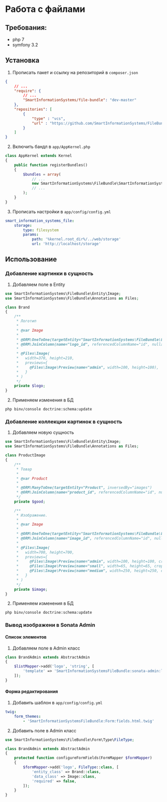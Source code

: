# Работа с файлами

## Требования:
- php 7
- symfony 3.2

## Установка

1. Прописать пакет и ссылку на репозиторий в `composer.json`
```json
{
    // ...
    "require": {
        // ...
        "SmartInformationSystems/file-bundle": "dev-master"
    },
    "repositories": [
        {
            "type" : "vcs",
            "url" : "https://github.com/SmartInformationSystems/FileBundle.git"
        }
    ]
}
```

2. Включить бандл в `app/AppKernel.php`
```php
class AppKernel extends Kernel
{
    public function registerBundles()
    {
        $bundles = array(
            // ...
            new SmartInformationSystems\FileBundle\SmartInformationSystemsFileBundle(),
            // ...
        );
    }
}
```

3. Прописать настройки в `app/config/config.yml`
```yaml
smart_information_systems_file:
    storage:
        type: filesystem
        params:
            path: '%kernel.root_dir%/../web/storage'
            url: 'http://localhost/storage'
```

## Использование

### Добавление картинки в сущность

1. Добавляем поле в Entity
```php
use SmartInformationSystems\FileBundle\Entity\Image;
use SmartInformationSystems\FileBundle\Annotations as Files;

class Brand
{
    /**
     * Логотип
     *
     * @var Image
     *
     * @ORM\OneToOne(targetEntity="SmartInformationSystems\FileBundle\Entity\Image", cascade="all")
     * @ORM\JoinColumn(name="logo_id", referencedColumnName="id", nullable=true)
     *
     * @Files\Image(
     *   width=370, height=210,
     *   previews={
     *     @Files\Image\Preview(name="admin", width=100, height=100),
     *   }
     * )
     */
    private $logo;
}
```

2. Применяем изменения в БД

`php binv/console doctrine:schema:update`

### Добавление коллекции картинок в сущность

1. Добавляем новую сущность

```php
use SmartInformationSystems\FileBundle\Entity\Image;
use SmartInformationSystems\FileBundle\Annotations as Files;

class ProductImage
{
    /**
     * Товар
     *
     * @var Product
     *
     * @ORM\ManyToOne(targetEntity="Product", inversedBy="images")
     * @ORM\JoinColumn(name="product_id", referencedColumnName="id", nullable=false)
     */
    private $good;

    /**
     * Изображение.
     *
     * @var Image
     *
     * @ORM\OneToOne(targetEntity="SmartInformationSystems\FileBundle\Entity\Image", cascade="all")
     * @ORM\JoinColumn(name="image_id", referencedColumnName="id", nullable=false)
     *
     * @Files\Image(
     *   width=700, height=700,
     *   previews={
     *     @Files\Image\Preview(name="admin", width=100, height=100, crop=true),
     *     @Files\Image\Preview(name="small", width=65, height=65, crop=true),
     *     @Files\Image\Preview(name="medium", width=250, height=250, crop=true)
     *   }
     * )
     */
    private $image;
}
```

2. Применяем изменения в БД

`php binv/console doctrine:schema:update`

### Вывод изображени в Sonata Admin

#### Список элементов

1. Добавляем поле в Admin класс

```php
class BrandAdmin extends AbstractAdmin
{
    $listMapper->add('logo', 'string', [
        'template' => 'SmartInformationSystemsFileBundle:sonata-admin:list_image.html.twig',
    ]);
}
```

#### Форма редактирования

1. Добавить шаблон в `app/config/config.yml`

```yaml
twig:
    form_themes:
        - 'SmartInformationSystemsFileBundle:Form:fields.html.twig'

```

2. Добавить поле в Admin класс
```php
use SmartInformationSystems\FileBundle\Form\Type\FileType;

class BrandAdmin extends AbstractAdmin
{
    protected function configureFormFields(FormMapper $formMapper)
    {
        $formMapper->add('logo', FileType::class, [
            'entity_class' => Brand::class,
            'data_class' => Image::class,
            'required' => false,
        ]);
    }
}
```